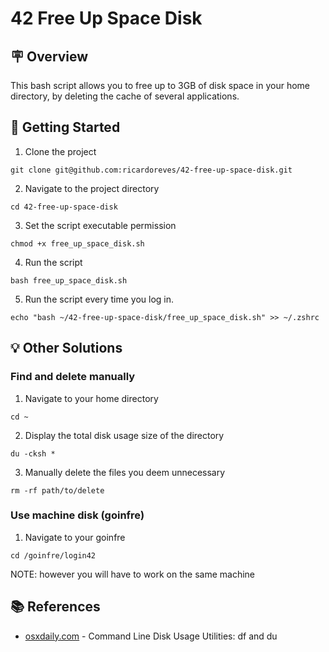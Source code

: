 # 42 Free Up Space Disk

## 🪧 Overview
This bash script allows you to free up to 3GB of disk space in your home directory, by deleting the cache of several applications.

## 🚀 Getting Started
1. Clone the project
```
git clone git@github.com:ricardoreves/42-free-up-space-disk.git
```
2. Navigate to the project directory
```
cd 42-free-up-space-disk
```
3. Set the script executable permission
```
chmod +x free_up_space_disk.sh
```
4. Run the script 
```
bash free_up_space_disk.sh
```
5. Run the script every time you log in. 
```
echo "bash ~/42-free-up-space-disk/free_up_space_disk.sh" >> ~/.zshrc
```

## 💡 Other Solutions

### Find and delete manually
1. Navigate to your home directory
```
cd ~
```
2. Display the total disk usage size of the directory
```
du -cksh *
```
3. Manually delete the files you deem unnecessary
```
rm -rf path/to/delete
```

### Use machine disk (goinfre)
1. Navigate to your goinfre
```
cd /goinfre/login42
```
NOTE: however you will have to work on the same machine

## :books: References
- [osxdaily.com](https://osxdaily.com/2007/03/20/command-line-disk-usage-utilities-df-and-du/) - Command Line Disk Usage Utilities: df and du
